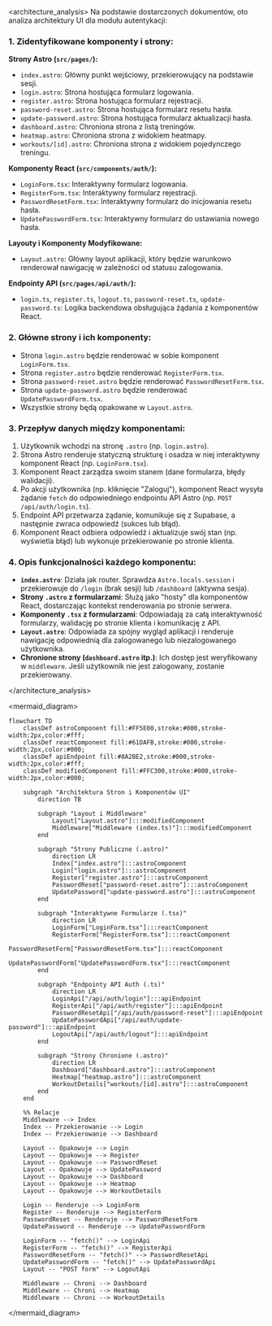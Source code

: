 <architecture_analysis>
Na podstawie dostarczonych dokumentów, oto analiza architektury UI dla modułu autentykacji:

### 1. Zidentyfikowane komponenty i strony:

**Strony Astro (`src/pages/`):**
- `index.astro`: Główny punkt wejściowy, przekierowujący na podstawie sesji.
- `login.astro`: Strona hostująca formularz logowania.
- `register.astro`: Strona hostująca formularz rejestracji.
- `password-reset.astro`: Strona hostująca formularz resetu hasła.
- `update-password.astro`: Strona hostująca formularz aktualizacji hasła.
- `dashboard.astro`: Chroniona strona z listą treningów.
- `heatmap.astro`: Chroniona strona z widokiem heatmapy.
- `workouts/[id].astro`: Chroniona strona z widokiem pojedynczego treningu.

**Komponenty React (`src/components/auth/`):**
- `LoginForm.tsx`: Interaktywny formularz logowania.
- `RegisterForm.tsx`: Interaktywny formularz rejestracji.
- `PasswordResetForm.tsx`: Interaktywny formularz do inicjowania resetu hasła.
- `UpdatePasswordForm.tsx`: Interaktywny formularz do ustawiania nowego hasła.

**Layouty i Komponenty Modyfikowane:**
- `Layout.astro`: Główny layout aplikacji, który będzie warunkowo renderował nawigację w zależności od statusu zalogowania.

**Endpointy API (`src/pages/api/auth/`):**
- `login.ts`, `register.ts`, `logout.ts`, `password-reset.ts`, `update-password.ts`: Logika backendowa obsługująca żądania z komponentów React.

### 2. Główne strony i ich komponenty:
- Strona `login.astro` będzie renderować w sobie komponent `LoginForm.tsx`.
- Strona `register.astro` będzie renderować `RegisterForm.tsx`.
- Strona `password-reset.astro` będzie renderować `PasswordResetForm.tsx`.
- Strona `update-password.astro` będzie renderować `UpdatePasswordForm.tsx`.
- Wszystkie strony będą opakowane w `Layout.astro`.

### 3. Przepływ danych między komponentami:
1.  Użytkownik wchodzi na stronę `.astro` (np. `login.astro`).
2.  Strona Astro renderuje statyczną strukturę i osadza w niej interaktywny komponent React (np. `LoginForm.tsx`).
3.  Komponent React zarządza swoim stanem (dane formularza, błędy walidacji).
4.  Po akcji użytkownika (np. kliknięcie "Zaloguj"), komponent React wysyła żądanie `fetch` do odpowiedniego endpointu API Astro (np. `POST /api/auth/login.ts`).
5.  Endpoint API przetwarza żądanie, komunikuje się z Supabase, a następnie zwraca odpowiedź (sukces lub błąd).
6.  Komponent React odbiera odpowiedź i aktualizuje swój stan (np. wyświetla błąd) lub wykonuje przekierowanie po stronie klienta.

### 4. Opis funkcjonalności każdego komponentu:
- **`index.astro`**: Działa jak router. Sprawdza `Astro.locals.session` i przekierowuje do `/login` (brak sesji) lub `/dashboard` (aktywna sesja).
- **Strony `.astro` z formularzami**: Służą jako "hosty" dla komponentów React, dostarczając kontekst renderowania po stronie serwera.
- **Komponenty `.tsx` z formularzami**: Odpowiadają za całą interaktywność formularzy, walidację po stronie klienta i komunikację z API.
- **`Layout.astro`**: Odpowiada za spójny wygląd aplikacji i renderuje nawigację odpowiednią dla zalogowanego lub niezalogowanego użytkownika.
- **Chronione strony (`dashboard.astro` itp.)**: Ich dostęp jest weryfikowany w `middleware`. Jeśli użytkownik nie jest zalogowany, zostanie przekierowany.

</architecture_analysis>

<mermaid_diagram>
```mermaid
flowchart TD
    classDef astroComponent fill:#FF5E00,stroke:#000,stroke-width:2px,color:#fff;
    classDef reactComponent fill:#61DAFB,stroke:#000,stroke-width:2px,color:#000;
    classDef apiEndpoint fill:#8A2BE2,stroke:#000,stroke-width:2px,color:#fff;
    classDef modifiedComponent fill:#FFC300,stroke:#000,stroke-width:2px,color:#000;

    subgraph "Architektura Stron i Komponentów UI"
        direction TB

        subgraph "Layout i Middleware"
            Layout["Layout.astro"]:::modifiedComponent
            Middleware["Middleware (index.ts)"]:::modifiedComponent
        end

        subgraph "Strony Publiczne (.astro)"
            direction LR
            Index["index.astro"]:::astroComponent
            Login["login.astro"]:::astroComponent
            Register["register.astro"]:::astroComponent
            PasswordReset["password-reset.astro"]:::astroComponent
            UpdatePassword["update-password.astro"]:::astroComponent
        end

        subgraph "Interaktywne Formularze (.tsx)"
            direction LR
            LoginForm["LoginForm.tsx"]:::reactComponent
            RegisterForm["RegisterForm.tsx"]:::reactComponent
            PasswordResetForm["PasswordResetForm.tsx"]:::reactComponent
            UpdatePasswordForm["UpdatePasswordForm.tsx"]:::reactComponent
        end

        subgraph "Endpointy API Auth (.ts)"
            direction LR
            LoginApi["/api/auth/login"]:::apiEndpoint
            RegisterApi["/api/auth/register"]:::apiEndpoint
            PasswordResetApi["/api/auth/password-reset"]:::apiEndpoint
            UpdatePasswordApi["/api/auth/update-password"]:::apiEndpoint
            LogoutApi["/api/auth/logout"]:::apiEndpoint
        end

        subgraph "Strony Chronione (.astro)"
            direction LR
            Dashboard["dashboard.astro"]:::astroComponent
            Heatmap["heatmap.astro"]:::astroComponent
            WorkoutDetails["workouts/[id].astro"]:::astroComponent
        end
    end

    %% Relacje
    Middleware --> Index
    Index -- Przekierowanie --> Login
    Index -- Przekierowanie --> Dashboard

    Layout -- Opakowuje --> Login
    Layout -- Opakowuje --> Register
    Layout -- Opakowuje --> PasswordReset
    Layout -- Opakowuje --> UpdatePassword
    Layout -- Opakowuje --> Dashboard
    Layout -- Opakowuje --> Heatmap
    Layout -- Opakowuje --> WorkoutDetails

    Login -- Renderuje --> LoginForm
    Register -- Renderuje --> RegisterForm
    PasswordReset -- Renderuje --> PasswordResetForm
    UpdatePassword -- Renderuje --> UpdatePasswordForm

    LoginForm -- "fetch()" --> LoginApi
    RegisterForm -- "fetch()" --> RegisterApi
    PasswordResetForm -- "fetch()" --> PasswordResetApi
    UpdatePasswordForm -- "fetch()" --> UpdatePasswordApi
    Layout -- "POST form" --> LogoutApi

    Middleware -- Chroni --> Dashboard
    Middleware -- Chroni --> Heatmap
    Middleware -- Chroni --> WorkoutDetails
```
</mermaid_diagram>
